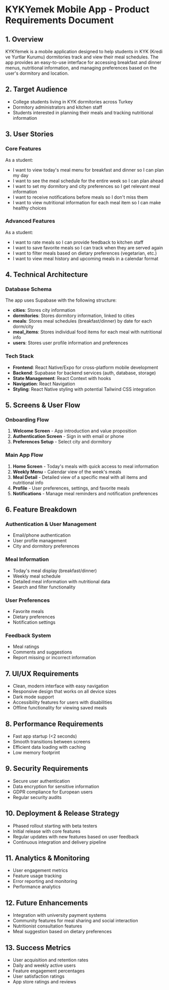 # KYKYemek Mobile App - Product Requirements Document

## 1. Overview

KYKYemek is a mobile application designed to help students in KYK (Kredi ve Yurtlar Kurumu) dormitories track and view their meal schedules. The app provides an easy-to-use interface for accessing breakfast and dinner menus, nutritional information, and managing preferences based on the user's dormitory and location.

## 2. Target Audience

- College students living in KYK dormitories across Turkey
- Dormitory administrators and kitchen staff
- Students interested in planning their meals and tracking nutritional information

## 3. User Stories

### Core Features

As a student:

- I want to view today's meal menu for breakfast and dinner so I can plan my day
- I want to see the meal schedule for the entire week so I can plan ahead
- I want to set my dormitory and city preferences so I get relevant meal information
- I want to receive notifications before meals so I don't miss them
- I want to view nutritional information for each meal item so I can make healthy choices

### Advanced Features

As a student:

- I want to rate meals so I can provide feedback to kitchen staff
- I want to save favorite meals so I can track when they are served again
- I want to filter meals based on dietary preferences (vegetarian, etc.)
- I want to view meal history and upcoming meals in a calendar format

## 4. Technical Architecture

### Database Schema

The app uses Supabase with the following structure:

- **cities**: Stores city information
- **dormitories**: Stores dormitory information, linked to cities
- **meals**: Stores meal schedules (breakfast/dinner) by date for each dorm/city
- **meal_items**: Stores individual food items for each meal with nutritional info
- **users**: Stores user profile information and preferences

### Tech Stack

- **Frontend**: React Native/Expo for cross-platform mobile development
- **Backend**: Supabase for backend services (auth, database, storage)
- **State Management**: React Context with hooks
- **Navigation**: React Navigation
- **Styling**: React Native styling with potential Tailwind CSS integration

## 5. Screens & User Flow

### Onboarding Flow

1. **Welcome Screen** - App introduction and value proposition
2. **Authentication Screen** - Sign in with email or phone
3. **Preferences Setup** - Select city and dormitory

### Main App Flow

1. **Home Screen** - Today's meals with quick access to meal information
2. **Weekly Menu** - Calendar view of the week's meals
3. **Meal Detail** - Detailed view of a specific meal with all items and nutritional info
4. **Profile** - User preferences, settings, and favorite meals
5. **Notifications** - Manage meal reminders and notification preferences

## 6. Feature Breakdown

### Authentication & User Management

- Email/phone authentication
- User profile management
- City and dormitory preferences

### Meal Information

- Today's meal display (breakfast/dinner)
- Weekly meal schedule
- Detailed meal information with nutritional data
- Search and filter functionality

### User Preferences

- Favorite meals
- Dietary preferences
- Notification settings

### Feedback System

- Meal ratings
- Comments and suggestions
- Report missing or incorrect information

## 7. UI/UX Requirements

- Clean, modern interface with easy navigation
- Responsive design that works on all device sizes
- Dark mode support
- Accessibility features for users with disabilities
- Offline functionality for viewing saved meals

## 8. Performance Requirements

- Fast app startup (<2 seconds)
- Smooth transitions between screens
- Efficient data loading with caching
- Low memory footprint

## 9. Security Requirements

- Secure user authentication
- Data encryption for sensitive information
- GDPR compliance for European users
- Regular security audits

## 10. Deployment & Release Strategy

- Phased rollout starting with beta testers
- Initial release with core features
- Regular updates with new features based on user feedback
- Continuous integration and delivery pipeline

## 11. Analytics & Monitoring

- User engagement metrics
- Feature usage tracking
- Error reporting and monitoring
- Performance analytics

## 12. Future Enhancements

- Integration with university payment systems
- Community features for meal sharing and social interaction
- Nutritionist consultation features
- Meal suggestion based on dietary preferences

## 13. Success Metrics

- User acquisition and retention rates
- Daily and weekly active users
- Feature engagement percentages
- User satisfaction ratings
- App store ratings and reviews
